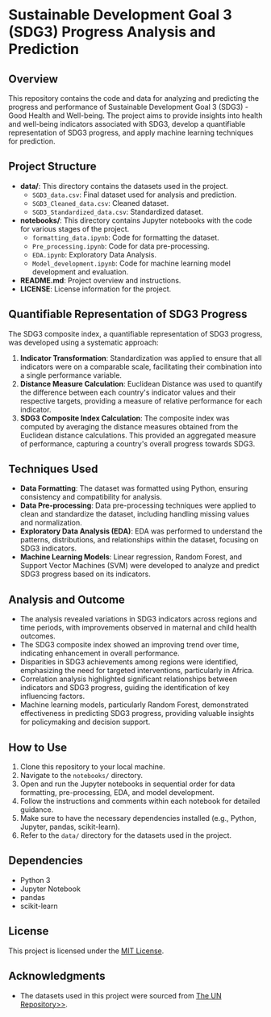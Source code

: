# Sustainable Development Goal 3 (SDG3) Progress Analysis and Prediction

## Overview
This repository contains the code and data for analyzing and predicting the progress and performance of Sustainable Development Goal 3 (SDG3) - Good Health and Well-being. The project aims to provide insights into health and well-being indicators associated with SDG3, develop a quantifiable representation of SDG3 progress, and apply machine learning techniques for prediction.

## Project Structure
- **data/**: This directory contains the datasets used in the project.
  - `SGD3_data.csv`: Final dataset used for analysis and prediction.
  - `SGD3_Cleaned_data.csv`: Cleaned dataset.
  - `SGD3_Standardized_data.csv`: Standardized dataset.
- **notebooks/**: This directory contains Jupyter notebooks with the code for various stages of the project.
  - `formatting_data.ipynb`: Code for formatting the dataset.
  - `Pre_processing.ipynb`: Code for data pre-processing.
  - `EDA.ipynb`: Exploratory Data Analysis.
  - `Model_development.ipynb`: Code for machine learning model development and evaluation.
- **README.md**: Project overview and instructions.
- **LICENSE**: License information for the project.

## Quantifiable Representation of SDG3 Progress
The SDG3 composite index, a quantifiable representation of SDG3 progress, was developed using a systematic approach:

1. **Indicator Transformation**: Standardization was applied to ensure that all indicators were on a comparable scale, facilitating their combination into a single performance variable.
2. **Distance Measure Calculation**: Euclidean Distance was used to quantify the difference between each country's indicator values and their respective targets, providing a measure of relative performance for each indicator.
3. **SDG3 Composite Index Calculation**: The composite index was computed by averaging the distance measures obtained from the Euclidean distance calculations. This provided an aggregated measure of performance, capturing a country's overall progress towards SDG3.

## Techniques Used
- **Data Formatting**: The dataset was formatted using Python, ensuring consistency and compatibility for analysis.
- **Data Pre-processing**: Data pre-processing techniques were applied to clean and standardize the dataset, including handling missing values and normalization.
- **Exploratory Data Analysis (EDA)**: EDA was performed to understand the patterns, distributions, and relationships within the dataset, focusing on SDG3 indicators.
- **Machine Learning Models**: Linear regression, Random Forest, and Support Vector Machines (SVM) were developed to analyze and predict SDG3 progress based on its indicators.

## Analysis and Outcome
- The analysis revealed variations in SDG3 indicators across regions and time periods, with improvements observed in maternal and child health outcomes.
- The SDG3 composite index showed an improving trend over time, indicating enhancement in overall performance.
- Disparities in SDG3 achievements among regions were identified, emphasizing the need for targeted interventions, particularly in Africa.
- Correlation analysis highlighted significant relationships between indicators and SDG3 progress, guiding the identification of key influencing factors.
- Machine learning models, particularly Random Forest, demonstrated effectiveness in predicting SDG3 progress, providing valuable insights for policymaking and decision support.

## How to Use
1. Clone this repository to your local machine.
2. Navigate to the `notebooks/` directory.
3. Open and run the Jupyter notebooks in sequential order for data formatting, pre-processing, EDA, and model development.
4. Follow the instructions and comments within each notebook for detailed guidance.
5. Make sure to have the necessary dependencies installed (e.g., Python, Jupyter, pandas, scikit-learn).
6. Refer to the `data/` directory for the datasets used in the project.

## Dependencies
- Python 3
- Jupyter Notebook
- pandas
- scikit-learn

## License
This project is licensed under the [MIT License](LICENSE).

## Acknowledgments
- The datasets used in this project were sourced from [The UN Repository>>](https://unstats.un.org/sdgs/dataportal/database).


